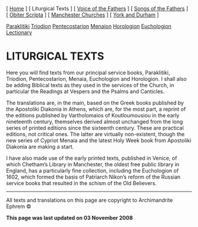 \[ [Home](index.md) \] \[ Liturgical Texts \] \[ [Voice of the Fathers](voiceof.md) \] \[ [Songs of the Fathers](songsof.md) \] \[ [Obiter Scripta](obiter_scripta.md) \] \[ [Manchester Churches](manchester_churches.md) \] \[ [York and Durham](york_and_durham.md) \]

[Paraklitiki](oktoich.md)
[Triodion](triodion.md)
[Pentecostarion](pentecos.md)
[Menaion](menaion.md)
[Horologion](horologion.md)
[Euchologion](eucholog.md)
[Lectionary](lectionary.md)

LITURGICAL TEXTS
================

Here you will find texts from our principal service books, Paraklitiki, Triodion, Pentecostarion, Menaia, Euchologion and Horologion. I shall also be adding Biblical texts as they used in the services of the Church, in particular the Readings at Vespers and the Psalms and Canticles.

The translations are, in the main, based on the Greek books published by the Apostoliki Diakonia in Athens, which are, for the most part, a reprint of the editions published by Vartholomaios of Koutloumousiou in the early nineteenth century, themselves derived almost unchanged from the long series of printed editions since the sixteenth century. These are practical editions, not critical ones. The latter are virtually non-existent, though the new series of Cypriot Menaia and the latest Holy Week book from Apostoliki Diakonia are making a start.

I have also made use of the early printed texts, published in Venice, of which Chetham’s Library in Manchester, the oldest free public library in England, has a particularly fine collection, including the Euchologion of 1602, which formed the basis of Patriarch Nikon’s reform of the Russian service books that resulted in the schism of the Old Believers.

------------------------------------------------------------------------

All texts and translations on this page are copyright to
Archimandrite Ephrem ©

**This page was last updated on 03 November 2008**
